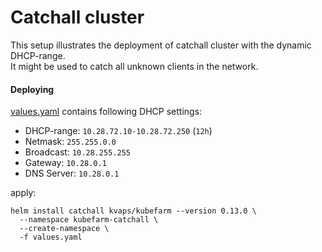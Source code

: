 # Catchall cluster

This setup illustrates the deployment of catchall cluster with the dynamic DHCP-range.  
It might be used to catch all unknown clients in the network.

#### Deploying

[values.yaml](values.yaml) contains following DHCP settings:

* DHCP-range: `10.28.72.10-10.28.72.250` (`12h`)
* Netmask: `255.255.0.0`
* Broadcast: `10.28.255.255`
* Gateway: `10.28.0.1`
* DNS Server: `10.28.0.1`

apply:

```
helm install catchall kvaps/kubefarm --version 0.13.0 \
  --namespace kubefarm-catchall \
  --create-namespace \
  -f values.yaml
```
